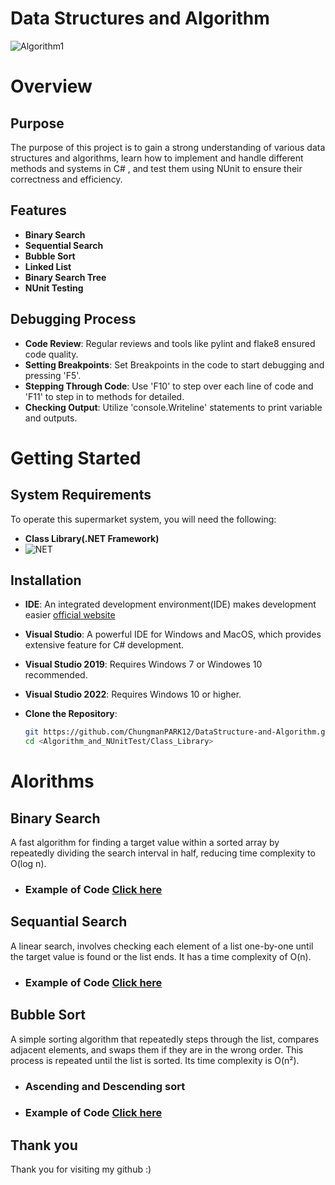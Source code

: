  
 # Data Structures and Algorithm

![Algorithm1](https://github.com/ChungmanPARK12/DataStructure-and-Algorithm/assets/162090754/98076081-09af-4981-9529-d9b87629c5c9)

# Overview

<h2>Purpose</h2>
The purpose of this project is to gain a strong understanding of various data structures and algorithms, learn how to implement and handle different methods and systems in C# , and test them using NUnit to ensure their correctness and efficiency.

<h2>Features</h2>

- **Binary Search**
- **Sequential Search**
- **Bubble Sort**
- **Linked List**
- **Binary Search Tree**
- **NUnit Testing**

<h2>Debugging Process</h2>

- **Code Review**: Regular reviews and tools like pylint and flake8 ensured code quality.
- **Setting Breakpoints**: Set Breakpoints in the code to start debugging and pressing 'F5'.
- **Stepping Through Code**: Use 'F10' to step over each line of code and 'F11' to step in to methods for detailed.
- **Checking Output**: Utilize 'console.Writeline' statements to print variable and outputs.

# Getting Started
<h2>System Requirements</h2>

To operate this supermarket system, you will need the following:

- **Class Library(.NET Framework)**
- ![NET](https://github.com/ChungmanPARK12/DataStructure-and-Algorithm/assets/162090754/b6777594-ddae-4d2a-8bcb-c2d6d0559822)

<h2>Installation</h2>

- **IDE**: An integrated development environment(IDE) makes development easier [official website](https://visualstudio.microsoft.com/)
- **Visual Studio**: A powerful IDE for Windows and MacOS, which provides extensive feature for C# development. 
- **Visual Studio 2019**: Requires Windows 7 or Windowes 10 recommended.
- **Visual Studio 2022**: Requires Windows 10 or higher.

- **Clone the Repository**:
   ```bash
   git https://github.com/ChungmanPARK12/DataStructure-and-Algorithm.git
   cd <Algorithm_and_NUnitTest/Class_Library>

# Alorithms

<h2>Binary Search</h2>
A fast algorithm for finding a target value within a sorted array by repeatedly dividing the search interval in half, reducing time complexity to O(log n).


* ### Example of Code [Click here](https://github.com/ChungmanPARK12/BinarySearch.git)

<h2>Sequantial Search</h2>
A linear search, involves checking each element of a list one-by-one until the target value is found or the list ends. It has a time complexity of O(n).


* ### Example of Code [Click here](https://github.com/ChungmanPARK12/SequentialSearch.git)

<h2>Bubble Sort</h2>
A simple sorting algorithm that repeatedly steps through the list, compares adjacent elements, and swaps them if they are in the wrong order. This process is repeated until the list is sorted. Its time complexity is O(n²).

* ### Ascending and Descending sort 

* ### Example of Code [Click here](https://github.com/ChungmanPARK12/BubbleSort.git)





## Thank you

Thank you for visiting my github :)


